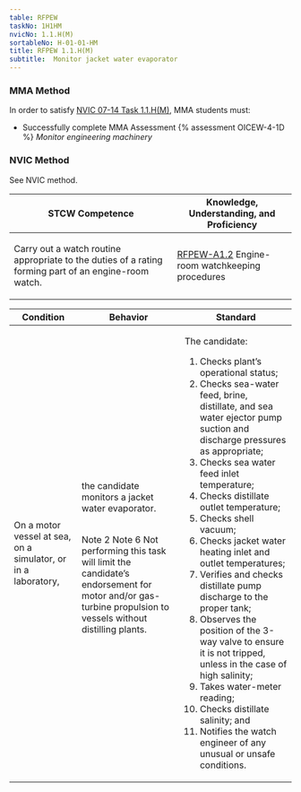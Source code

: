 ```yaml
---
table: RFPEW
taskNo: 1H1HM
nvicNo: 1.1.H(M) 
sortableNo: H-01-01-HM
title: RFPEW 1.1.H(M) 
subtitle:  Monitor jacket water evaporator
---
```



### MMA Method

In order to satisfy  [NVIC 07-14  Task  1.1.H(M)]({{site.baseurl}}/assets/images/nvic-07-14.pdf), MMA students must:

* Successfully complete MMA Assessment {% assessment OICEW-4-1D %} *Monitor engineering machinery*


### NVIC Method

<a onclick="togglevisibility('nvic_methods')" >See NVIC method.</a>

<div id='nvic_methods' class='hide'>

<table>
<thead>
<tr>
<th class='forty'> STCW Competence </th>
<th class='sixty'> Knowledge, Understanding, and Proficiency </th>
</tr>
</thead>




<tbody>
<tr><td markdown='1'>

Carry out a watch routine appropriate to the duties of a rating forming part of an engine-room watch.

</td><td markdown='1'>

[RFPEW-A1.2]({{site.baseurl}}/tables/34.html#RFPEW-A1.2) Engine-room watchkeeping procedures

</td></tr>


</tbody>
</table>


<table>
<thead>
<tr><th class='twenty'>  Condition </th><th class='twenty'> Behavior </th><th  class='sixty'>Standard </th></tr>
</thead>
<tbody >



<tr><td markdown='1'>

On a motor vessel at sea, on a simulator, or in a laboratory,

</td><td markdown='1'>

the candidate monitors a jacket water evaporator.

<br>

<div class="tooltip">Note 2 Note 6
<span class="tooltiptext">
Not performing this task will limit the candidate’s endorsement for motor and/or gas-turbine propulsion to vessels without distilling plants.

</span>
</div>


</td><td markdown='1'>

The candidate:

1. Checks plant’s operational status;
2. Checks sea-water feed, brine, distillate, and sea water ejector pump suction and discharge pressures as appropriate;
3. Checks sea water feed inlet temperature;
4. Checks distillate outlet temperature;
5. Checks shell vacuum;
6. Checks jacket water heating inlet and outlet temperatures;
7. Verifies and checks distillate pump discharge to the proper tank;
8. Observes the position of the 3-way valve to ensure it is not tripped, unless in the case of high salinity;
9. Takes water-meter reading;
10. Checks distillate salinity; and
11. Notifies the watch engineer of any unusual or unsafe conditions.

</td></tr>
</tbody>
</table>
</div>
